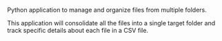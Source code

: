 Python application to manage and organize files from multiple folders.

This application will consolidate all the files into a single target folder and track specific details about each file in a CSV file.
